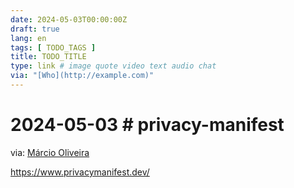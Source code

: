 ```yaml
---
date: 2024-05-03T00:00:00Z
draft: true
lang: en
tags: [ TODO_TAGS ]
title: TODO_TITLE
type: link # image quote video text audio chat
via: "[Who](http://example.com)"
---
```



# 2024-05-03 **# privacy-manifest**

via: [Márcio Oliveira](https://ios.slack.com/archives/C6DSYLCGZ/p1714726554105059)

https://www.privacymanifest.dev/

